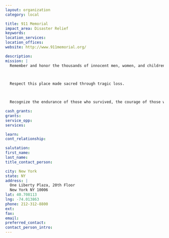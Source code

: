 ```yaml
---
layout: organization
category: local

title: 911 Memorial
impact_area: Disaster Relief
keywords: 
location_services: 
location_offices: 
website: http://www.911memorial.org/

description: 
mission: |
  Remember and honor the thousands of innocent men, women, and children murdered by terrorists in the horrific attacks of February 26, 1993 and September 11, 2001.

  

  Respect this place made sacred through tragic loss.

  

  Recognize the endurance of those who survived, the courage of those who risked their lives to save others, and the compassion of all who supported us in our darkest hours.

cash_grants: 
grants: 
service_opp: 
services: 

learn: 
cont_relationship: 

salutation: 
first_name: 
last_name: 
title_contact_person: 

city: New York
state: NY
address: |
  One Liberty Plaza, 20th Floor    
  New York NY 10006
lat: 40.708113
lng: -74.013863
phone: 212-312-8800
ext: 
fax: 
email: 
preferred_contact: 
contact_person_intro: 
---
```

